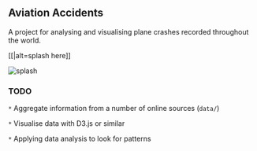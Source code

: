 ## Aviation Accidents  
A project for analysing and visualising plane crashes recorded throughout the world.

[[|alt=splash here]]

![splash](https://github.com/domantasjurkus/aviation-accidents/tree/master/docs/splash.png "Splash here")

### TODO

`*` Aggregate information from a number of online sources (`data/`)

`*` Visualise data with D3.js or similar

`*` Applying data analysis to look for patterns